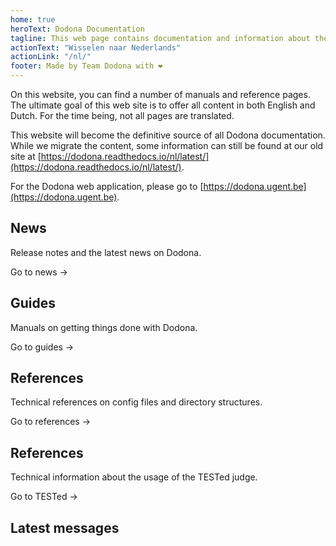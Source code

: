 ```yaml
---
home: true
heroText: Dodona Documentation
tagline: This web page contains documentation and information about the Dodona project.
actionText: "Wisselen naar Nederlands"
actionLink: "/nl/"
footer: Made by Team Dodona with ❤️
---
```


On this website, you can find a number of manuals and reference pages. The ultimate goal of this web site is to offer all content in both English and Dutch. For the time being, not all pages are translated.

This website will become the definitive source of all Dodona documentation. While we migrate the content, some information can still be found at our old site at [https://dodona.readthedocs.io/nl/latest/](https://dodona.readthedocs.io/nl/latest/).

For the Dodona web application, please go to [https://dodona.ugent.be](https://dodona.ugent.be).

<div class="features">
  <div class="feature">
    <h2>News</h2>
    <p>Release notes and the latest news on Dodona.</p>
    <p><router-link to="/en/news/">Go to news →</router-link></p>
  </div>
  <div class="feature">
    <h2>Guides</h2>
    <p>Manuals on getting things done with Dodona.</p>
    <p><router-link to="/en/guides/">Go to guides →</router-link></p>
  </div>
  <div class="feature">
    <h2>References</h2>
    <p>Technical references on config files and directory structures.</p>
    <p><router-link to="/en/references/">Go to references →</router-link></p>
  </div>
  <div class="feature">
    <h2>References</h2>
    <p>Technical information about the usage of the TESTed judge.</p>
    <p><router-link to="/en/tested-judge/">Go to TESTed →</router-link></p>
  </div>
</div>

## Latest messages
<NewsIndex category="current" lang="en" limit="5" />